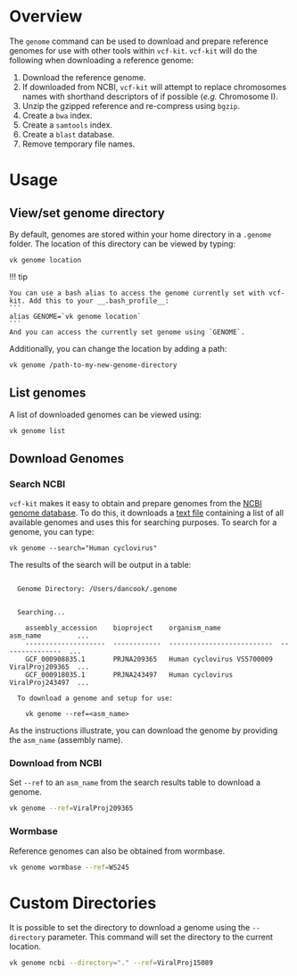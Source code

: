 # Overview

The `genome` command can be used to download and prepare reference genomes for use with other tools within `vcf-kit`. `vcf-kit` will do the following when downloading a reference genome:


1. Download the reference genome.
1. If downloaded from NCBI, `vcf-kit` will attempt to replace chromosomes names with shorthand descriptors of if possible (_e.g._ Chromosome I).
1. Unzip the gzipped reference and re-compress using `bgzip`.
1. Create a `bwa` index.
1. Create a `samtools` index.
1. Create a `blast` database.
1. Remove temporary file names.


# Usage

## View/set genome directory

By default, genomes are stored within your home directory in a `.genome` folder. The location of this directory can be viewed by typing:

```
vk genome location
```

!!! tip

    You can use a bash alias to access the genome currently set with vcf-kit. Add this to your __.bash_profile__:
    ```
    alias GENOME=`vk genome location`
    ```
    And you can access the currently set genome using `GENOME`.

Additionally, you can change the location by adding a path:

```bash
vk genome /path-to-my-new-genome-directory
```

## List genomes

A list of downloaded genomes can be viewed using:

```bash
vk genome list
```

## Download Genomes

### Search NCBI

`vcf-kit` makes it easy to obtain and prepare genomes from the [NCBI genome database](http://www.ncbi.nlm.nih.gov/genome/). To do this, it downloads a [text file](http://ftp.ncbi.nlm.nih.gov/genomes/ASSEMBLY_REPORTS/assembly_summary_refseq.txt) containing a list of all available genomes and uses this for searching purposes. To search for a genome, you can type:

```
vk genome --search="Human cyclovirus"
```

The results of the search will be output in a table:

```shell

  Genome Directory: /Users/dancook/.genome


  Searching...

    assembly_accession    bioproject    organism_name               asm_name         ...
    --------------------  ------------  --------------------------  ---------------  ...
    GCF_000908835.1       PRJNA209365   Human cyclovirus VS5700009  ViralProj209365  ...
    GCF_000918035.1       PRJNA243497   Human cyclovirus            ViralProj243497  ...

  To download a genome and setup for use:

    vk genome --ref=<asm_name>
```

As the instructions illustrate, you can download the genome by providing the `asm_name` (assembly name).

### Download from NCBI

Set `--ref` to an `asm_name` from the search results table to download a genome.

```bash
vk genome --ref=ViralProj209365
```

### Wormbase

Reference genomes can also be obtained from wormbase. 

```bash
vk genome wormbase --ref=WS245
```

# Custom Directories

It is possible to set the directory to download a genome using the `--directory` parameter. This command will set the directory to the current location.

```bash
vk genome ncbi --directory="." --ref=ViralProj15089
```
